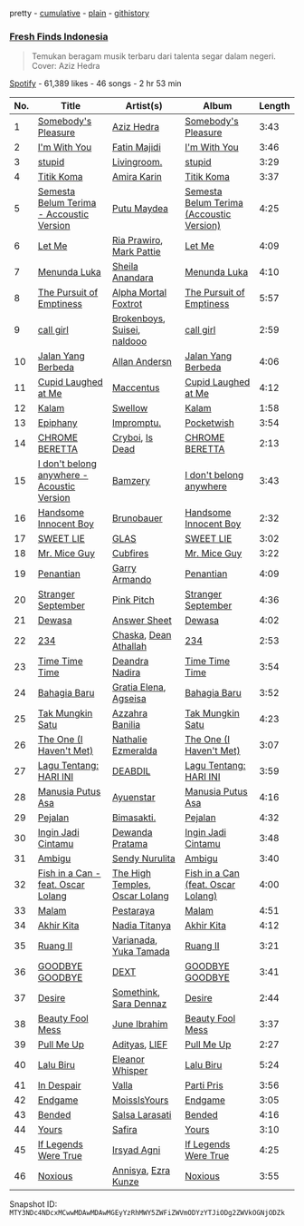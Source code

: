 pretty - [cumulative](/playlists/cumulative/37i9dQZF1DWSGWRWu30rg7.md) - [plain](/playlists/plain/37i9dQZF1DWSGWRWu30rg7) - [githistory](https://github.githistory.xyz/mackorone/spotify-playlist-archive/blob/main/playlists/plain/37i9dQZF1DWSGWRWu30rg7)

### [Fresh Finds Indonesia](https://open.spotify.com/playlist/37i9dQZF1DWSGWRWu30rg7)

> Temukan beragam musik terbaru dari talenta segar dalam negeri\. Cover: Aziz Hedra

[Spotify](https://open.spotify.com/user/spotify) - 61,389 likes - 46 songs - 2 hr 53 min

| No. | Title | Artist(s) | Album | Length |
|---|---|---|---|---|
| 1 | [Somebody's Pleasure](https://open.spotify.com/track/3e1rs346dsDDwpqTRGlRZR) | [Aziz Hedra](https://open.spotify.com/artist/6ygKuZFz2sRggPZRaLHVHD) | [Somebody's Pleasure](https://open.spotify.com/album/5S5vnFRSXVua5SbdoY9S8y) | 3:43 |
| 2 | [I'm With You](https://open.spotify.com/track/1HLYimYxLwds2sWdwU9j0Y) | [Fatin Majidi](https://open.spotify.com/artist/0ddd7w9reaR40shckQqUep) | [I'm With You](https://open.spotify.com/album/1s1UfS039VhotWOlchOExa) | 3:46 |
| 3 | [stupid](https://open.spotify.com/track/5QPMBTEk7kbzEFnVmUbeGU) | [Livingroom.](https://open.spotify.com/artist/7waocZDnwhSgSPIt7By0QA) | [stupid](https://open.spotify.com/album/1nspvJx79he8aYYbtM3C4O) | 3:29 |
| 4 | [Titik Koma](https://open.spotify.com/track/1BOmX9HCR31Z23HKfEi2qs) | [Amira Karin](https://open.spotify.com/artist/3rCwi62vIXjO26qeTbDtKp) | [Titik Koma](https://open.spotify.com/album/17wmKHVIGN2cRyksC0qLdJ) | 3:37 |
| 5 | [Semesta Belum Terima \- Accoustic Version](https://open.spotify.com/track/0niqiZPmf0s8iq3Jw7jZHd) | [Putu Maydea](https://open.spotify.com/artist/6Nhn9pZFDzY4jaw4F7Pj3b) | [Semesta Belum Terima \(Accoustic Version\)](https://open.spotify.com/album/02DBUkGhC4yB00htvGqvuh) | 4:25 |
| 6 | [Let Me](https://open.spotify.com/track/5D5UVvQJWIBuFOmhqBn51S) | [Ria Prawiro](https://open.spotify.com/artist/7teNOhHa6Vpbr61YfLuBOM), [Mark Pattie](https://open.spotify.com/artist/19rPH4l1vNs8RZNJbKGz1F) | [Let Me](https://open.spotify.com/album/13xbZDETcZbpfCwetp0qpl) | 4:09 |
| 7 | [Menunda Luka](https://open.spotify.com/track/3TjSTQA8s2f4pVsbGnpo6U) | [Sheila Anandara](https://open.spotify.com/artist/7FIzneChI0K5Iwz9hBT4RF) | [Menunda Luka](https://open.spotify.com/album/5tTmOlVjQjFHlILnUQCBq6) | 4:10 |
| 8 | [The Pursuit of Emptiness](https://open.spotify.com/track/1kcJuKyN1WfmnUHvnxNQwT) | [Alpha Mortal Foxtrot](https://open.spotify.com/artist/47TRj4rb68FLE1RLa2X4gz) | [The Pursuit of Emptiness](https://open.spotify.com/album/2a37hZC9CWhSAuFc3KKz9L) | 5:57 |
| 9 | [call girl](https://open.spotify.com/track/5Kz4nqErWiTY7SL8lvpR8k) | [Brokenboys](https://open.spotify.com/artist/4v3rJMjQBXbWw3AA9Wt4xH), [Suisei](https://open.spotify.com/artist/2Iw3yPRqjz5Xh4veKj7oqi), [naldooo](https://open.spotify.com/artist/5HItG5yxx5fYjpRfrveHyi) | [call girl](https://open.spotify.com/album/67jz6N6JJd9emmGAVStor5) | 2:59 |
| 10 | [Jalan Yang Berbeda](https://open.spotify.com/track/0m4fottdKyM0HIqzeFRU3a) | [Allan Andersn](https://open.spotify.com/artist/4zcXAnIxQ6UDXSu8qDZbsk) | [Jalan Yang Berbeda](https://open.spotify.com/album/4UZnLt6ojfslpOdJ4gM9qz) | 4:06 |
| 11 | [Cupid Laughed at Me](https://open.spotify.com/track/08FTID1KfCegiEdzY1KimQ) | [Maccentus](https://open.spotify.com/artist/1nKcjWzQ2BXIEhnHGlHoh2) | [Cupid Laughed at Me](https://open.spotify.com/album/1qqzq5cs2r3bOZLiZ59lQl) | 4:12 |
| 12 | [Kalam](https://open.spotify.com/track/0m0ZGGpcLSR074LZHmwygB) | [Swellow](https://open.spotify.com/artist/0oHQ2Lif0zo9gofe3YPAw2) | [Kalam](https://open.spotify.com/album/2LqkY37FJu6Vs0Tjeju2NR) | 1:58 |
| 13 | [Epiphany](https://open.spotify.com/track/5LwX0XuDEG9YmMN5DjP6rX) | [Impromptu.](https://open.spotify.com/artist/2vQ4RWfaZHxPt9tMhEDp3w) | [Pocketwish](https://open.spotify.com/album/4cjMMqPXq3Y4tFkCgWyDrB) | 3:54 |
| 14 | [CHROME BERETTA](https://open.spotify.com/track/4GoxCTXDNxL7GQMZiLFfvV) | [Cryboi](https://open.spotify.com/artist/4GROMdTtOGdfYxXYEiBhJx), [Is Dead](https://open.spotify.com/artist/0EKvKtaSHhGT2Sppi8qZLS) | [CHROME BERETTA](https://open.spotify.com/album/4EGmKFJWfqrif7B3Z2Y0SG) | 2:13 |
| 15 | [I don't belong anywhere \- Acoustic Version](https://open.spotify.com/track/6sfDz3PsT8FP4CAeGPYlGY) | [Bamzery](https://open.spotify.com/artist/3O5a9E8ip1WhaPNEF9gfuO) | [I don't belong anywhere](https://open.spotify.com/album/5X52AuuDrSKVf47ubNuZGD) | 3:43 |
| 16 | [Handsome Innocent Boy](https://open.spotify.com/track/4n78jPNqOpZ8UAB2tvfPRY) | [Brunobauer](https://open.spotify.com/artist/4P9ERUuNo9SbjenkhtwbDN) | [Handsome Innocent Boy](https://open.spotify.com/album/2u6eF2zUJmi9sFV9ohgFT0) | 2:32 |
| 17 | [SWEET LIE](https://open.spotify.com/track/5yTg8FkvpnEXsmCDdh84mV) | [GLAS](https://open.spotify.com/artist/54gEuDssq8kGyw3cm2550u) | [SWEET LIE](https://open.spotify.com/album/2ozGt0kkhHxvoJZI0kvUND) | 3:02 |
| 18 | [Mr\. Mice Guy](https://open.spotify.com/track/0iBnOOKnu4lSfFVVgNUBsv) | [Cubfires](https://open.spotify.com/artist/7FLqlPJdkEK58I1Xr6dtWA) | [Mr\. Mice Guy](https://open.spotify.com/album/3dCtoCRhXp7w8CJJJod8IM) | 3:22 |
| 19 | [Penantian](https://open.spotify.com/track/6lZJXQHEWSpM7wh7aAholt) | [Garry Armando](https://open.spotify.com/artist/00XstgVsmOg2wmk12ecdKE) | [Penantian](https://open.spotify.com/album/3gWTjO1VDK3RTjFKPMluAN) | 4:09 |
| 20 | [Stranger September](https://open.spotify.com/track/581n5xriR8L7Ttnm9EYsiJ) | [Pink Pitch](https://open.spotify.com/artist/5ZyIDc0ubRG7UclhGUHVBZ) | [Stranger September](https://open.spotify.com/album/1nvtpEX0bxgSWVH89m4RCB) | 4:36 |
| 21 | [Dewasa](https://open.spotify.com/track/6SM0ER2wjYZvLrMGOxZLRI) | [Answer Sheet](https://open.spotify.com/artist/7jKLXme8VbLEyv5u7o8vXm) | [Dewasa](https://open.spotify.com/album/3BOyya8wkFuAzQVj26a0kZ) | 4:02 |
| 22 | [234](https://open.spotify.com/track/4KrWuknUx4QFBOGR1zmeOy) | [Chaska](https://open.spotify.com/artist/0Yk609R9k7SZzs4A6dUY7M), [Dean Athallah](https://open.spotify.com/artist/3j1ZFmL0NNc78qx1YajEox) | [234](https://open.spotify.com/album/2wJjBSRwExqFNBznYDrPuw) | 2:53 |
| 23 | [Time Time Time](https://open.spotify.com/track/50pAdasoN5TKD9VQN6p3zP) | [Deandra Nadira](https://open.spotify.com/artist/5Tbnj0VCn83fNZgQa4MJxi) | [Time Time Time](https://open.spotify.com/album/0HLjC84D1jvKRLLig3igTF) | 3:54 |
| 24 | [Bahagia Baru](https://open.spotify.com/track/4Kr2YX8yYQxFmzAXO9eyoy) | [Gratia Elena](https://open.spotify.com/artist/3CP8cFbrbdzXwCS8VBrf02), [Agseisa](https://open.spotify.com/artist/3HB7NpAUWsKvbuw0MQiR53) | [Bahagia Baru](https://open.spotify.com/album/4ZMuehSuLDXRewZjQbzgND) | 3:52 |
| 25 | [Tak Mungkin Satu](https://open.spotify.com/track/3mZykX2xYeweYkFYMN1BzS) | [Azzahra Banilia](https://open.spotify.com/artist/1oxk7hKykMs6ziUyHTJjJY) | [Tak Mungkin Satu](https://open.spotify.com/album/2CpRoIIgvwcS1BKpzyOkCC) | 4:23 |
| 26 | [The One \(I Haven't Met\)](https://open.spotify.com/track/69AXV3HDhBaenIesoWmbwU) | [Nathalie Ezmeralda](https://open.spotify.com/artist/317pXIcioJR0xIA5PnBUk0) | [The One \(I Haven't Met\)](https://open.spotify.com/album/3U2fV9wl1XLqA3AYAfpYF1) | 3:07 |
| 27 | [Lagu Tentang: HARI INI](https://open.spotify.com/track/6tUACLLnOui7NIiPT3RXxo) | [DEABDIL](https://open.spotify.com/artist/0DdKmEBoSQuTWY9Mo2EQm2) | [Lagu Tentang: HARI INI](https://open.spotify.com/album/0dbag7YddFD1BQCIM2ooYK) | 3:59 |
| 28 | [Manusia Putus Asa](https://open.spotify.com/track/68PkrpsVyyVlnNYb7hY97l) | [Ayuenstar](https://open.spotify.com/artist/7ydN6ucPSuyIQVM06TT81X) | [Manusia Putus Asa](https://open.spotify.com/album/3A5u8eywrTDJTMol5cUPCe) | 4:16 |
| 29 | [Pejalan](https://open.spotify.com/track/57dEQV3PSLCxHNPn5QNkAO) | [Bimasakti.](https://open.spotify.com/artist/686OcAQs0zAzekMyYYtChH) | [Pejalan](https://open.spotify.com/album/1r58l4aKOZtBqlfxGSujHN) | 4:32 |
| 30 | [Ingin Jadi Cintamu](https://open.spotify.com/track/35ksuG4WEDlLgHrI0FW7Vp) | [Dewanda Pratama](https://open.spotify.com/artist/2fyO8muxJQylRhoNGHdIRV) | [Ingin Jadi Cintamu](https://open.spotify.com/album/1yXw5bD2Ge1zkGWp9xvEmD) | 3:48 |
| 31 | [Ambigu](https://open.spotify.com/track/537TNvW7oM6T6Llz7Vd6zj) | [Sendy Nurulita](https://open.spotify.com/artist/7DDBJWvw1cs7deI8V1cmEi) | [Ambigu](https://open.spotify.com/album/2SGbxum6W1S1SmCCTqDfkI) | 3:40 |
| 32 | [Fish in a Can \- feat\. Oscar Lolang](https://open.spotify.com/track/2tWeWrvsVB7sK9KopCcpwE) | [The High Temples](https://open.spotify.com/artist/36ku8N2i3yWGUZlp1Zm3Wh), [Oscar Lolang](https://open.spotify.com/artist/1WxiHeimXMJ6kcNlyczScQ) | [Fish in a Can \(feat\. Oscar Lolang\)](https://open.spotify.com/album/3F1aLofaKvFzU3u91tmKwF) | 4:00 |
| 33 | [Malam](https://open.spotify.com/track/4kxe8tAnOXx1IwbQYhWbmF) | [Pestaraya](https://open.spotify.com/artist/14iJos3V6B7CFXpCq6xawN) | [Malam](https://open.spotify.com/album/75seYEK4IFkiunfRYdoIqo) | 4:51 |
| 34 | [Akhir Kita](https://open.spotify.com/track/01ObmadUB5GRPJgEfFCyBb) | [Nadia Titanya](https://open.spotify.com/artist/3NZv94N6JTpuaCZ0rEbgN1) | [Akhir Kita](https://open.spotify.com/album/38WwcvFitMmGnniYIKO3wJ) | 4:12 |
| 35 | [Ruang II](https://open.spotify.com/track/0WSoRjEEzDgTesdCzHSiwe) | [Varianada](https://open.spotify.com/artist/77IdlSgrMo7Z24fihkDAYL), [Yuka Tamada](https://open.spotify.com/artist/71Q5NOxxX2y2yldpYUmEvK) | [Ruang II](https://open.spotify.com/album/4xIKYX12VsbZQCa8zdkFZo) | 3:21 |
| 36 | [GOODBYE GOODBYE](https://open.spotify.com/track/2Qn37SuHdOhjAh8RGaFNWH) | [DEXT](https://open.spotify.com/artist/0c0JdauOuaODFg558Wjy0n) | [GOODBYE GOODBYE](https://open.spotify.com/album/1uUWR14o92Xovp7AdDYI7O) | 3:41 |
| 37 | [Desire](https://open.spotify.com/track/3xnBJVytupb5FhfOHwjwER) | [Somethink](https://open.spotify.com/artist/7L8UCXrauhPxujACcmrExI), [Sara Dennaz](https://open.spotify.com/artist/7EWf5ShQantyDNV3dYtTst) | [Desire](https://open.spotify.com/album/1BssOlfQL1Mc4BKMzmRXDG) | 2:44 |
| 38 | [Beauty Fool Mess](https://open.spotify.com/track/2sm6MEbp7QTYzXRJmD9Ojo) | [June Ibrahim](https://open.spotify.com/artist/0dqnZDgGTIRakRjMHWXILw) | [Beauty Fool Mess](https://open.spotify.com/album/0tgv0yqmyUyHjvnm20Tnh7) | 3:37 |
| 39 | [Pull Me Up](https://open.spotify.com/track/5XIzScMFEfx7x0O0yrI2pj) | [Adityas](https://open.spotify.com/artist/6NdmDRyaLZ6HweLGVXOqHA), [LIEF](https://open.spotify.com/artist/3vQ8HJrH3UXf13R3jQRsB8) | [Pull Me Up](https://open.spotify.com/album/3oOIwToL6tJGGBHfuU6PSU) | 2:27 |
| 40 | [Lalu Biru](https://open.spotify.com/track/2AVGJteukNmXt6lxPSOz27) | [Eleanor Whisper](https://open.spotify.com/artist/3EQ7f2bfZCs8Twd8dFdH3R) | [Lalu Biru](https://open.spotify.com/album/5dN0LnuxPvCLtn5qjId3p6) | 5:24 |
| 41 | [In Despair](https://open.spotify.com/track/1oaonPJswIsRhTA7HHIaio) | [Valla](https://open.spotify.com/artist/5jNyQkcu1WZ3fzxCzvCclw) | [Parti Pris](https://open.spotify.com/album/4mbkWa7sKco7BspTpdLz2F) | 3:56 |
| 42 | [Endgame](https://open.spotify.com/track/53WlAnv1zcvwXKnCK7aWDQ) | [MoissIsYours](https://open.spotify.com/artist/2Am7cxLqM4r5RTHkGUvfgH) | [Endgame](https://open.spotify.com/album/6Ca9KIzxIDRuGB1moz4aPj) | 3:05 |
| 43 | [Bended](https://open.spotify.com/track/7G8zqih6Zjxq0Imu4ixNov) | [Salsa Larasati](https://open.spotify.com/artist/5jULnbCAyIaAtROH1rvBRD) | [Bended](https://open.spotify.com/album/6BqZUS6d2Q5nctCS8rpn3R) | 4:16 |
| 44 | [Yours](https://open.spotify.com/track/7fP6Xk4Z2XEQChUUNzqnK5) | [Safira](https://open.spotify.com/artist/1TTCdhup2hG2qknM9QkVeG) | [Yours](https://open.spotify.com/album/3QQ5yItihjkz9FPOOLg8te) | 3:10 |
| 45 | [If Legends Were True](https://open.spotify.com/track/3dzdQHCLdy43TjsxMfPxBi) | [Irsyad Agni](https://open.spotify.com/artist/3WrOX1yE6nDMYhg0GOJEkc) | [If Legends Were True](https://open.spotify.com/album/655XHmigCp6Iim3jLTws3z) | 4:25 |
| 46 | [Noxious](https://open.spotify.com/track/3oEDcTDOFQIwbuzUiTHeEp) | [Annisya](https://open.spotify.com/artist/1PELt1dPoZyGYKgV6KWBkA), [Ezra Kunze](https://open.spotify.com/artist/4lzzcddgX9uA1wClALOnVm) | [Noxious](https://open.spotify.com/album/6MN5gbMx28ev83Oz5SFQXT) | 3:55 |

Snapshot ID: `MTY3NDc4NDcxMCwwMDAwMDAwMGEyYzRhMWY5ZWFiZWVmODYzYTJiODg2ZWVkOGNjODZk`
